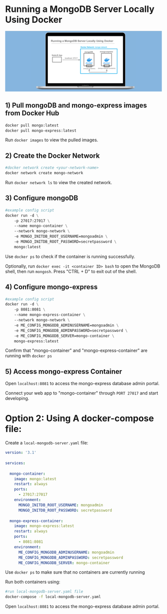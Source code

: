 # Running a MongoDB Server Locally Using Docker 
<img src="assets/images/readme-banner.png">

## 1) Pull mongoDB and mongo-express images from Docker Hub
```dockerfile
docker pull mongo:latest
docker pull mongo-express:latest
```
Run `docker images` to view the pulled images.

## 2) Create the Docker Network
```dockerfile
#docker network create <your-network-name>
docker network create mongo-network
```
Run `docker network ls` to view the created network.

## 3) Configure mongoDB    
```dockerfile
#example config script
docker run -d \
    -p 27017:27017 \
    --name mongo-container \
    --network mongo-network \
    -e MONGO_INITDB_ROOT_USERNAME=mongoadmin \
    -e MONGO_INITDB_ROOT_PASSWORD=secretpassword \
    mongo:latest
```
Use `docker ps` to check if the container is running successfully.

Optionally, run `docker exec -it <container ID> bash` to open the MongoDB shell, then run `mongosh`.
Press "CTRL + D" to exit out of the shell.

## 4) Configure mongo-express
```dockerfile
#example config script
docker run -d \
    -p 8081:8081 \
    --name mongo-express-container \
    --network mongo-network \
    -e ME_CONFIG_MONGODB_ADMINUSERNAME=mongoadmin \
    -e ME_CONFIG_MONGODB_ADMINPASSWORD=secretpassword \
    -e ME_CONFIG_MONGODB_SERVER=mongo-container \
    mongo-express:latest
```
Confirm that "mongo-container" and "mongo-express-container" are running with `docker ps`


## 5) Access mongo-express Container
Open `localhost:8081` to access the mongo-express database admin portal. 

Connect your web app to "mongo-container" through `PORT 27017` and start developing. 


# Option 2: Using A docker-compose file:

Create a `local-mongodb-server.yaml` file:
```yaml
version: '3.1'

services:

  mongo-container:
    image: mongo:latest
    restart: always
    ports:
      - 27017:27017
    environment:
      MONGO_INITDB_ROOT_USERNAME: mongoadmin
      MONGO_INITDB_ROOT_PASSWORD: secretpassword

  mongo-express-container:
    image: mongo-express:latest
    restart: always
    ports:
      - 8081:8081
    environment:
      ME_CONFIG_MONGODB_ADMINUSERNAME: mongoadmin
      ME_CONFIG_MONGODB_ADMINPASSWORD: secretpassword
      ME_CONFIG_MONGODB_SERVER: mongo-container
```

Use `docker ps` to make sure that no containers are currently running

Run both containers using: 
```bash
#run local-mongodb-server.yaml file
docker-compose -f local-mongodb-server.yaml
```
Open `localhost:8081` to access the mongo-express database admin portal. 



